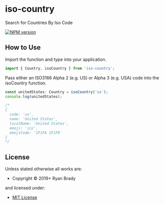 # iso-country
Search for Countries By Iso Code

<span class="badge-npmversion"><a href="https://npmjs.org/package/iso-country" title="View this project on NPM"><img src="https://img.shields.io/npm/v/iso-country.svg" alt="NPM version" /></a></span>

## How to Use

Import the function and type into your application.

```typescript
import { Country, isoCountry } from 'iso-country';
```

Pass either an ISO3166 Alpha 2 (e.g. US) or Alpha 3 (e.g. USA) code into the isoCountry function.

```typescript
const unitedStates: Country = isoCountry('us');
console.log(unitedStates);

/*
{
  code: 'us',
  name: 'United States',
  localName: 'United States',
  emoji: '🇺🇸',
  emojiCode: '1F1FA 1F1F8'
}
*/
```

## License
Unless stated otherwise all works are:

 * Copyright &copy; 2019+ Ryan Brady

and licensed under:

 * [MIT License](http://spdx.org/licenses/MIT.html)
